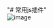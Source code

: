 "# 常用js插件" <br/>
![image](https://github.com/xzxwsk/Common-Controls/blob/tree/master/images/index.jpg)
